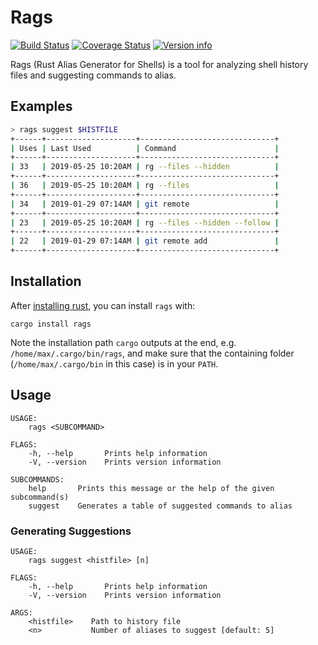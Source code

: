 # Rags

[![Build Status](https://travis-ci.com/mxheller/rags.svg?branch=master)](https://travis-ci.com/mxheller/rags)
[![Coverage Status](https://coveralls.io/repos/github/mxheller/rags/badge.svg?branch=master)](https://coveralls.io/github/mxheller/rags?branch=master)
[![Version info](https://img.shields.io/crates/v/rags.svg)](https://crates.io/crates/rags)

Rags (Rust Alias Generator for Shells) is a tool for analyzing shell history files and suggesting commands to alias.

## Examples

```bash
> rags suggest $HISTFILE
+------+--------------------+------------------------------+
| Uses | Last Used          | Command                      |
+------+--------------------+------------------------------+
| 33   | 2019-05-25 10:20AM | rg --files --hidden          |
+------+--------------------+------------------------------+
| 36   | 2019-05-25 10:20AM | rg --files                   |
+------+--------------------+------------------------------+
| 34   | 2019-01-29 07:14AM | git remote                   |
+------+--------------------+------------------------------+
| 23   | 2019-05-25 10:20AM | rg --files --hidden --follow |
+------+--------------------+------------------------------+
| 22   | 2019-01-29 07:14AM | git remote add               |
+------+--------------------+------------------------------+
```

## Installation

After [installing rust](https://www.rust-lang.org/tools/install), you can install `rags` with:

```
cargo install rags
```

Note the installation path `cargo` outputs at the end, e.g. `/home/max/.cargo/bin/rags`, and make sure that the containing folder (`/home/max/.cargo/bin` in this case) is in your `PATH`.

## Usage

```
USAGE:
    rags <SUBCOMMAND>

FLAGS:
    -h, --help       Prints help information
    -V, --version    Prints version information

SUBCOMMANDS:
    help       Prints this message or the help of the given subcommand(s)
    suggest    Generates a table of suggested commands to alias
```

### Generating Suggestions

```
USAGE:
    rags suggest <histfile> [n]

FLAGS:
    -h, --help       Prints help information
    -V, --version    Prints version information

ARGS:
    <histfile>    Path to history file
    <n>           Number of aliases to suggest [default: 5]
```